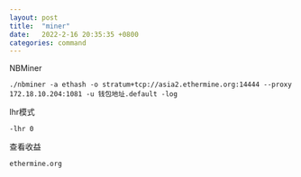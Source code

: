 ```yaml
---
layout: post
title:  "miner"
date:   2022-2-16 20:35:35 +0800
categories: command
---
```


NBMiner
```
./nbminer -a ethash -o stratum+tcp://asia2.ethermine.org:14444 --proxy 172.18.10.204:1081 -u 钱包地址.default -log
```

lhr模式
```
-lhr 0 
```

查看收益
```
ethermine.org
```